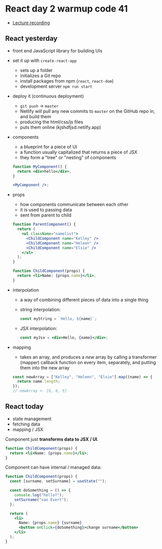 # React day 2 warmup code 41

- [Lecture recording](https://drive.google.com/file/d/1Af_6m3bl5Gos7eOhExlMHUYFQUQwFZPT/view?usp=sharing)

## React yesterday

- front end JavaScript library for building UIs

* set it up with `create-react-app`

  - sets up a folder
  - initializes a Git repo
  - install packages from npm (`react`, `react-dom`)
  - development server `npm run start`

* deploy it (continuous deployment)

  - `git push` -> `master`
  - Netlify will pull any new commits to `master` on the GitHub repo in, and build them
  - producing the html/css/js files
  - puts them online (kjshdfjsd.netlify.app)

* components

  - a blueprint for a piece of UI
  - a function usually capitalized that returns a piece of JSX
  - they form a "tree" or "nesting" of components

  ```jsx
  function MyComponent() {
    return <div>hello</div>;
  }

  <MyComponent />;
  ```

* props

  - how components communicate between each other
  - it is used to passing data
  - sent from parent to child

  ```jsx
  function ParentComponent() {
    return (
      <ul className="namelist">
        <ChildComponent name="Kelley" />
        <ChildComponent name="Heleen" />
        <ChildComponent name="Elsie" />
      </ul>
    );
  }

  function ChildComponent(props) {
    return <li>Name: {props.name}</li>;
  }
  ```

* interpolation

  - a way of combining different pieces of data into a single thing
  - string interpolation:

    ```js
    const myString = `Hello, ${name}`;
    ```

  - JSX interpolation:

    ```jsx
    const myJsx = <div>Hello, {name}</div>;
    ```

* mapping

  - takes an array, and produces a _new_ array by calling a transformer (mapper) callback function on every item, separately, and putting them into the new array

  ```jsx
  const newArray = ["Kelley", "Heleen", "Elsie"].map((name) => {
    return name.length;
  });
  // newArray <- [6, 6, 5]
  ```

## React today

- state management
- fetching data
- mapping / JSX

Component just **transforms data to JSX / UI**.

```jsx
function ChildComponent(props) {
  return <li>Name: {props.name}</li>;
}
```

Component can have internal / managed data:

```jsx
function ChildComponent(props) {
  const [surname, setSurname] = useState("");

  const doSomething = () => {
    console.log("hello?");
    setSurname("van Evert");
  };

  return (
    <li>
      Name: {props.name} {surname}
      <button onClick={doSomething}>change surname</button>
    </li>
  );
}
```
